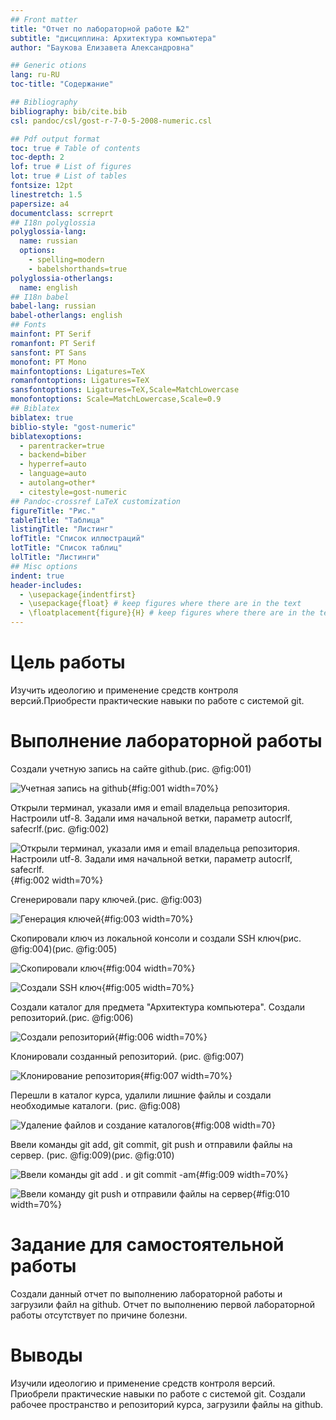 ```yaml
---
## Front matter
title: "Отчет по лабораторной работе №2"
subtitle: "дисциплина: Архитектура компьютера"
author: "Баукова Елизавета Александровна"

## Generic otions
lang: ru-RU
toc-title: "Содержание"

## Bibliography
bibliography: bib/cite.bib
csl: pandoc/csl/gost-r-7-0-5-2008-numeric.csl

## Pdf output format
toc: true # Table of contents
toc-depth: 2
lof: true # List of figures
lot: true # List of tables
fontsize: 12pt
linestretch: 1.5
papersize: a4
documentclass: scrreprt
## I18n polyglossia
polyglossia-lang:
  name: russian
  options:
	- spelling=modern
	- babelshorthands=true
polyglossia-otherlangs:
  name: english
## I18n babel
babel-lang: russian
babel-otherlangs: english
## Fonts
mainfont: PT Serif
romanfont: PT Serif
sansfont: PT Sans
monofont: PT Mono
mainfontoptions: Ligatures=TeX
romanfontoptions: Ligatures=TeX
sansfontoptions: Ligatures=TeX,Scale=MatchLowercase
monofontoptions: Scale=MatchLowercase,Scale=0.9
## Biblatex
biblatex: true
biblio-style: "gost-numeric"
biblatexoptions:
  - parentracker=true
  - backend=biber
  - hyperref=auto
  - language=auto
  - autolang=other*
  - citestyle=gost-numeric
## Pandoc-crossref LaTeX customization
figureTitle: "Рис."
tableTitle: "Таблица"
listingTitle: "Листинг"
lofTitle: "Список иллюстраций"
lotTitle: "Список таблиц"
lolTitle: "Листинги"
## Misc options
indent: true
header-includes:
  - \usepackage{indentfirst}
  - \usepackage{float} # keep figures where there are in the text
  - \floatplacement{figure}{H} # keep figures where there are in the text
---
```


# Цель работы

Изучить идеологию и применение средств контроля версий.Приобрести практические навыки по работе с системой git.

# Выполнение лабораторной работы

Создали учетную запись на сайте github.(рис. @fig:001)

![Учетная запись на github](image/1.png){#fig:001 width=70%}

Открыли терминал, указали имя и email владельца репозитория. Настроили utf-8. Задали имя начальной ветки, параметр autocrlf, safecrlf.(рис. @fig:002)

![Открыли терминал, указали имя и email владельца репозитория. Настроили utf-8. Задали имя начальной ветки, параметр autocrlf, safecrlf.](image/2.png){#fig:002 width=70%}

Сгенерировали пару ключей.(рис. @fig:003)

![Генерация ключей](image/3.png){#fig:003 width=70%}

Скопировали ключ из локальной консоли и создали SSH ключ(рис. @fig:004)(рис. @fig:005)

![Скопировали ключ](image/4.png){#fig:004 width=70%}

![Создали SSH ключ](image/5.png){#fig:005 width=70%}

Создали каталог для предмета "Архитектура компьютера". Создали репозиторий.(рис. @fig:006)

![Создали репозиторий](image/6.png){#fig:006 width=70%}

Клонировали созданный репозиторий. (рис. @fig:007)

![Клонирование репозитория](image/7.png){#fig:007 width=70%}

Перешли в каталог курса, удалили лишние файлы и создали необходимые каталоги. (рис. @fig:008)

![Удаление файлов и создание каталогов](image/8.png){#fig:008 width=70}

Ввели команды git add, git commit, git push и отправили файлы на сервер. (рис. @fig:009)(рис. @fig:010)

![Ввели команды git add . и git commit -am](image/9.png){#fig:009 width=70%}

![Ввели команду git push и отправили файлы на сервер](image/10.png){#fig:010 width=70%}

# Задание для самостоятельной работы

Создали данный отчет по выполнению лабораторной работы и загрузили файл на
github. Отчет по выполнению первой лабораторной работы отсутствует по причине
болезни.

# Выводы

Изучили идеологию и применение средств контроля версий. Приобрели практические
навыки по работе с системой git. Создали рабочее пространство и репозиторий курса,
загрузили файлы на github.


